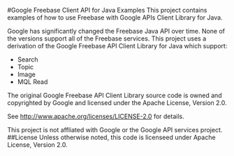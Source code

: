 #Google Freebase Client API for Java Examples
This project contains examples of how to use Freebase with Google APIs Client Library for Java.

Google has significantly changed the Freebase Java API over time. None of the versions
support all of the Freebase services. This project uses a derivation of the Google Freebase 
API Client Library for Java which support:

* Search
* Topic
* Image
* MQL Read

The original Google Freebase API Client Library source code is owned and copyrighted by Google
and licensed under the Apache License, Version 2.0.

See http://www.apache.org/licenses/LICENSE-2.0 for details.

This project is not affliated with Google or the Google API services project.
##License
Unless otherwise noted, this code is licenseed under Apache License, Version 2.0.


